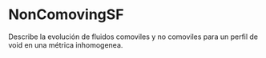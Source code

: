 # NonComovingSF
Describe la evolución de fluidos comoviles y no comoviles para un perfil de void en una métrica inhomogenea.
